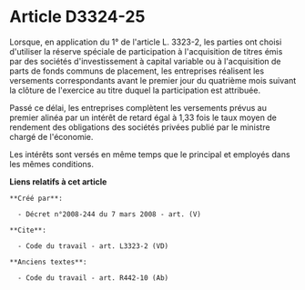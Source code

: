# Article D3324-25

Lorsque, en application du 1° de l'article L. 3323-2, les parties ont choisi d'utiliser la réserve spéciale de participation
à l'acquisition de titres émis par des sociétés d'investissement à capital variable ou à l'acquisition de parts de fonds
communs de placement, les entreprises réalisent les versements correspondants avant le premier jour du quatrième mois suivant
la clôture de l'exercice au titre duquel la participation est attribuée. 

Passé ce délai, les entreprises complètent les versements prévus au premier alinéa par un intérêt de retard égal à 1,33 fois
le taux moyen de rendement des obligations des sociétés privées publié par le ministre chargé de l'économie. 

Les intérêts sont versés en même temps que le principal et employés dans les mêmes conditions.

**Liens relatifs à cet article**

	**Créé par**:

	  - Décret n°2008-244 du 7 mars 2008 - art. (V)

	**Cite**:

	  - Code du travail - art. L3323-2 (VD)

	**Anciens textes**:

	  - Code du travail - art. R442-10 (Ab)
